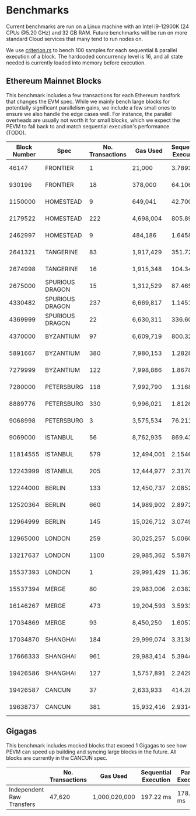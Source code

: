 # Benchmarks

Current benchmarks are run on a Linux machine with an Intel i9-12900K (24 CPUs @5.20 GHz) and 32 GB RAM. Future benchmarks will be run on more standard Cloud services that many tend to run nodes on.

We use [criterion.rs](https://github.com/bheisler/criterion.rs) to bench 100 samples for each sequential & parallel execution of a block. The hardcoded concurrency level is 16, and all state needed is currently loaded into memory before execution.

## Ethereum Mainnet Blocks

This benchmark includes a few transactions for each Ethereum hardfork that changes the EVM spec. While we mainly bench large blocks for potentially significant parallelism gains, we include a few small ones to ensure we also handle the edge cases well. For instance, the parallel overheads are usually not worth it for small blocks, which we expect the PEVM to fall back to and match sequential execution's performance (TODO).

| Block Number | Spec            | No. Transactions | Gas Used   | Sequential Execution | Parallel Execution | P / S    |
| ------------ | --------------- | ---------------- | ---------- | -------------------- | ------------------ | -------- |
| 46147        | FRONTIER        | 1                | 21,000     | 3.7893 µs            | 5.6218 µs          | 148%     |
| 930196       | FRONTIER        | 18               | 378,000    | 64.106 µs            | 292.39 µs          | 456%     |
| 1150000      | HOMESTEAD       | 9                | 649,041    | 42.700 µs            | 193.29 µs          | 453%     |
| 2179522      | HOMESTEAD       | 222              | 4,698,004  | 805.89 µs            | 2.9533 ms          | 366%     |
| 2462997      | HOMESTEAD       | 9                | 484,186    | 1.6458 ms            | 2.7679 ms          | 168%     |
| 2641321      | TANGERINE       | 83               | 1,917,429  | 351.72 µs            | 951.92 µs ms       | 271%     |
| 2674998      | TANGERINE       | 16               | 1,915,348  | 104.34 µs            | 237.98 µs          | 228%     |
| 2675000      | SPURIOUS DRAGON | 15               | 1,312,529  | 87.465 µs            | 277.47 µs          | 317%     |
| 4330482      | SPURIOUS DRAGON | 237              | 6,669,817  | 1.1451 ms            | 1.5329 ms          | 134%     |
| 4369999      | SPURIOUS DRAGON | 22               | 6,630,311  | 336.60 µs            | 336.37 µs          | **100%** |
| 4370000      | BYZANTIUM       | 97               | 6,609,719  | 800.32 µs            | 1.5738 ms          | 197%     |
| 5891667      | BYZANTIUM       | 380              | 7,980,153  | 1.2828 ms            | 5.1713 ms          | 403%     |
| 7279999      | BYZANTIUM       | 122              | 7,998,886  | 1.8678 ms            | 1.0774 ms          | **58%**  |
| 7280000      | PETERSBURG      | 118              | 7,992,790  | 1.3168 ms            | 677.30 µs          | **51%**  |
| 8889776      | PETERSBURG      | 330              | 9,996,021  | 1.8126 ms            | 1.0952 ms          | **60%**  |
| 9068998      | PETERSBURG      | 3                | 3,575,534  | 76.211 µs            | 207.81 µs          | 273%     |
| 9069000      | ISTANBUL        | 56               | 8,762,935  | 869.43 µs            | 687.94 µs          | **79%**  |
| 11814555     | ISTANBUL        | 579              | 12,494,001 | 2.1546 ms            | 10.628 ms          | 493%     |
| 12243999     | ISTANBUL        | 205              | 12,444,977 | 2.3170 ms            | 1.7440 ms          | **75%**  |
| 12244000     | BERLIN          | 133              | 12,450,737 | 2.0852 ms            | 1.7000 ms          | **82%**  |
| 12520364     | BERLIN          | 660              | 14,989,902 | 2.8972 ms            | 13.155 ms          | 454%     |
| 12964999     | BERLIN          | 145              | 15,026,712 | 3.0749 ms            | 1.4112 ms          | **46%**  |
| 12965000     | LONDON          | 259              | 30,025,257 | 5.0060 ms            | 2.3347 ms          | **47%**  |
| 13217637     | LONDON          | 1100             | 29,985,362 | 5.5879 ms            | 27.722 ms          | 496%     |
| 15537393     | LONDON          | 1                | 29,991,429 | 11.361 µs            | 25.746 µs          | 227%     |
| 15537394     | MERGE           | 80               | 29,983,006 | 2.0382 ms            | 4.7525 ms          | 233%     |
| 16146267     | MERGE           | 473              | 19,204,593 | 3.5933 ms            | 6.7612 ms          | 188%     |
| 17034869     | MERGE           | 93               | 8,450,250  | 1.6057 ms            | 839.54 µs          | **52%**  |
| 17034870     | SHANGHAI        | 184              | 29,999,074 | 3.3138 ms            | 1.4299 ms          | **43%**  |
| 17666333     | SHANGHAI        | 961              | 29,983,414 | 5.3944 ms            | 12.337 ms          | 229%     |
| 19426586     | SHANGHAI        | 127              | 1,5757,891 | 2.2429 ms            | 1.2538 ms          | **56%**  |
| 19426587     | CANCUN          | 37               | 2,633,933  | 414.28 µs            | 372.63 µs          | **90%**  |
| 19638737     | CANCUN          | 381              | 15,932,416 | 2.9314 ms            | 4.7400 ms          | 162%     |

## Gigagas

This benchmark includes mocked blocks that exceed 1 Gigagas to see how PEVM can speed up building and syncing large blocks in the future. All blocks are currently in the CANCUN spec.

|                           | No. Transactions | Gas Used      | Sequential Execution | Parallel Execution | P / S   |
| ------------------------- | ---------------- | ------------- | -------------------- | ------------------ | ------- |
| Independent Raw Transfers | 47,620           | 1,000,020,000 | 197.22 ms            | 178.64 ms          | **91%** |
